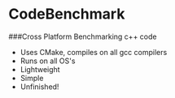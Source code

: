 # CodeBenchmark
###Cross Platform Benchmarking c++ code
- Uses CMake, compiles on all gcc compilers
- Runs on all OS's
- Lightweight
- Simple
- Unfinished!
